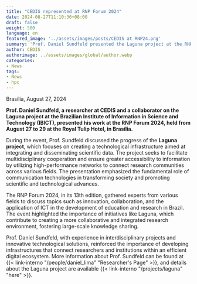 ```yaml
---
title: "CEDIS represented at RNP Forum 2024"
date: 2024-08-27T11:10:36+08:00
draft: false
weight: 500
language: en
featured_image: '../assets/images/posts/CEDIS at RNP24.png'
summary: 'Prof. Daniel Sundfeld presented the Laguna project at the RNP Forum 2024.'
author: CEDIS
authorimage: ../assets/images/global/author.webp
categories:
- News
tags:
- News
- hpc
---
```


Brasília, August 27, 2024

**Prof. Daniel Sundfeld, a researcher at CEDIS and a collaborator on the Laguna project at the Brazilian Institute of Information in Science and Technology (IBICT), presented his work at the RNP Forum 2024, held from August 27 to 29 at the Royal Tulip Hotel, in Brasília.**

During the event, Prof. Sundfeld discussed the progress of the **Laguna project**, which focuses on creating a technological infrastructure aimed at integrating and disseminating scientific data. The project seeks to facilitate multidisciplinary cooperation and ensure greater accessibility to information by utilizing high-performance networks to connect research communities across various fields. The presentation emphasized the fundamental role of communication technologies in transforming society and promoting scientific and technological advances.

The RNP Forum 2024, in its 13th edition, gathered experts from various fields to discuss topics such as innovation, collaboration, and the application of ICT in the development of education and research in Brazil. The event highlighted the importance of initiatives like Laguna, which contribute to creating a more collaborative and integrated research environment, fostering large-scale knowledge sharing.

Prof. Daniel Sundfeld, with experience in interdisciplinary projects and innovative technological solutions, reinforced the importance of developing infrastructures that connect researchers and institutions within an efficient digital ecosystem. More information about Prof. Sundfeld can be found at {{< link-interno "/people/daniel_lima" "Researcher's Page" >}}, and details about the Laguna project are available {{< link-interno "/projects/laguna" "here" >}}.
